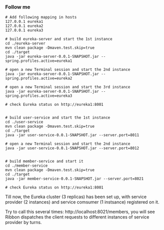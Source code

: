 ### Follow me


```
# Add following mapping in hosts
127.0.0.1 eureka1
127.0.0.1 eureka2
127.0.0.1 eureka3

# build eureka-server and start the 1st instance
cd ./eureka-server
mvn clean package -Dmaven.test.skip=true
cd ./target
java -jar eureka-server-0.0.1-SNAPSHOT.jar --spring.profiles.active=eureka1

# open a new Terminal session and start the 2nd instance
java -jar eureka-server-0.0.1-SNAPSHOT.jar --spring.profiles.active=eureka2

# open a new Terminal session and start the 3rd instance
java -jar eureka-server-0.0.1-SNAPSHOT.jar --spring.profiles.active=eureka3

# check Eureka status on http://eureka1:8001


# build user-service and start the 1st instance
cd ./user-service
mvn clean package -Dmaven.test.skip=true
cd ./target
java -jar user-service-0.0.1-SNAPSHOT.jar --server.port=8011

# open a new Terminal session and start the 2nd instance
java -jar user-service-0.0.1-SNAPSHOT.jar --server.port=8012


# build member-service and start it
cd ./member-service
mvn clean package -Dmaven.test.skip=true
cd ./target
java -jar member-service-0.0.1-SNAPSHOT.jar --server.port=8021

# check Eureka status on http://eureka1:8001

```

Till now, the Eureka cluster (3 replicas) has been set up, with service provider (2 instances) and service comsumer (1 instsance) registered on it.

Try to call this several times: http://localhost:8021/members, you will see Ribbon dispatches the client requests to different instances of service provider by turns.

